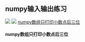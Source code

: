 numpy输入输出练习
-----
![](https://img.shields.io/badge/python-3.8-blue) ![](https://img.shields.io/badge/opencv-1.18.5-pink)
[numpy数组只打印小数点后三位](#readme)
#### numpy数组只打印小数点后三位
